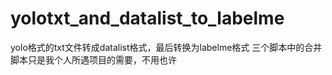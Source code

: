 # yolotxt_and_datalist_to_labelme
yolo格式的txt文件转成datalist格式，最后转换为labelme格式
三个脚本中的合并脚本只是我个人所遇项目的需要，不用也许
